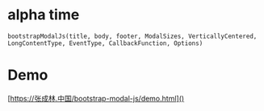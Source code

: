 # alpha time


```
bootstrapModalJs(title, body, footer, ModalSizes, VerticallyCentered, LongContentType, EventType, CallbackFunction, Options)
```

# Demo

[https://张成林.中国/bootstrap-modal-js/demo.html]()

